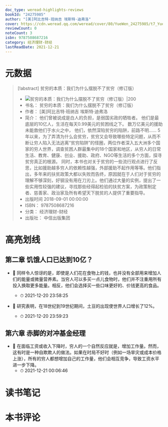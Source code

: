 ```yaml
---
doc_type: weread-highlights-reviews
bookId: "24275985"
author: "[美]阿比吉特·班纳吉 埃斯特·迪弗洛"
cover: https://cdn.weread.qq.com/weread/cover/80/YueWen_24275985/t7_YueWen_24275985.jpg
reviewCount: 0
noteCount: 3
isbn: 9787508687216
category: 经济理财-财经
lastReadDate: 2021-12-21
---
```

# 元数据
> [!abstract] 贫穷的本质：我们为什么摆脱不了贫穷（修订版）
> - ![ 贫穷的本质：我们为什么摆脱不了贫穷（修订版）|200](https://cdn.weread.qq.com/weread/cover/80/YueWen_24275985/t7_YueWen_24275985.jpg)
> - 书名： 贫穷的本质：我们为什么摆脱不了贫穷（修订版）
> - 作者： [美]阿比吉特·班纳吉 埃斯特·迪弗洛
> - 简介： 他们曾被说成是白人的负担，是弱国劣政的牺牲者。 他们是最底层的10亿人，生活在每天0.99美元的贫困线之下。 数万亿美元的援助未能救他们于水火之中， 他们，依然深陷贫穷的陷阱，前路不明…… 5年以来，为了弄清为什么会贫穷，贫穷又会导致哪些特定问题，从而不断让穷人陷入无法逃离“贫穷陷阱”的怪圈，两位作者深入五大洲多个国家的穷人世界，调查贫困人群最集中的18个国家和地区，从穷人的日常生活、教育、健康、创业、援助、政府、NGO等生活的多个方面，探寻贫穷真正的根源。 同时，本书也对关于贫穷的一些流行观点进行了反思，比如援助越多穷人的依赖性越强，外部援助不起作用等等。他们指出，多年来的扶贫政策大都以失败而告终，原因就在于人们对于贫穷的理解不够深刻，好钢没有用在刀刃上。他们通过大量的实例，提出了一些实用性较强的建议，寻找那些经得起检验的扶贫方案，为政策制定者、慈善家、政治家及所有希望天下脱贫的人提供了重要指导。
> - 出版时间 2018-09-01 00:00:00
> - ISBN： 9787508687216
> - 分类： 经济理财-财经
> - 出版社： 中信出版集团

# 高亮划线

## 第二章 饥饿人口已达到10亿？


- 📌 同样令人惊讶的是，即使是人们花在食物上的钱，也并没有全部用来增加人们的能量或微量营养素。当穷人可以多买一点儿食物时，他们并不注重用所有投入换取更多能量。相反，他们会选择买一些口味更好的、价钱更高的食品。 
    - ⏱ 2021-12-20 23:58:25 

- 📌 研究表明，在18世纪到19世纪期间，土豆的出现使世界人口增长了12%。 
    - ⏱ 2021-12-20 23:59:23 
## 第六章 赤脚的对冲基金经理


- 📌 在面临工资或收入下降时，穷人的一个自然反应就是，增加工作量。然而，这有时是一种自欺欺人的做法。如果在时局不好时（例如一场旱灾或成本价格上涨），所有的穷人都想增加自己的工作量，他们会相互竞争，导致工资水平进一步下降。 
    - ⏱ 2021-12-21 00:06:46 

# 读书笔记


# 本书评论
